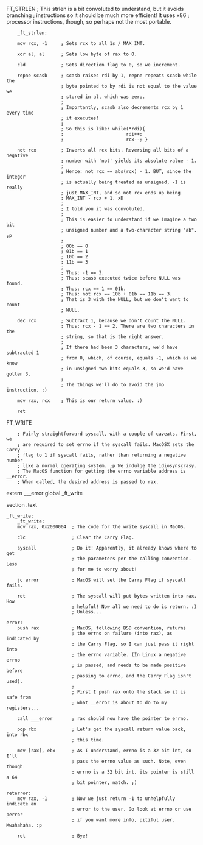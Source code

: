 FT_STRLEN
		; This strlen is a bit convoluted to understand, but it avoids branching
		; instructions so it should be much more efficient! It uses x86
		; processor instructions, though, so perhaps not the most portable.
		
		_ft_strlen:

		mov rcx, -1 	; Sets rcx to all 1s / MAX_INT.

		xor al, al 		; Sets low byte of rax to 0.

		cld 			; Sets direction flag to 0, so we increment.

		repne scasb 	; scasb raises rdi by 1, repne repeats scasb while the
						; byte pointed to by rdi is not equal to the value we
						; stored in al, which was zero.
						;
						; Importantly, scasb also decrements rcx by 1 every time
						; it executes!
						;
						; So this is like: while(*rdi){
						;						rdi++;
						; 						rcx--; }

		not rcx 		; Inverts all rcx bits. Reversing all bits of a negative
						; number with 'not' yields its absolute value - 1.
						;
						; Hence: not rcx == abs(rcx) - 1. BUT, since the integer
						; is actually being treated as unsigned, -1 is really
						; just MAX_INT, and so not rcx ends up being
						; MAX_INT - rcx + 1. xD
						;
						; I told you it was convoluted.
						;
						; This is easier to understand if we imagine a two bit
						; unsigned number and a two-character string "ab". ;p
						;
						; 00b == 0
						; 01b == 1
						; 10b == 2
						; 11b == 3
						;
						; Thus: -1 == 3.
						; Thus: scasb executed twice before NULL was found.
						; Thus: rcx == 1 == 01b.
						; Thus: not rcx == 10b + 01b == 11b == 3.
						; That is 3 with the NULL, but we don't want to count
						; NULL.

		dec rcx 		; Subtract 1, because we don't count the NULL.
						; Thus: rcx - 1 == 2. There are two characters in the
						; string, so that is the right answer.
						;
						; If there had been 3 characters, we'd have subtracted 1
						; from 0, which, of course, equals -1, which as we know
						; in unsigned two bits equals 3, so we'd have gotten 3.
						;
						; The things we'll do to avoid the jmp instruction. ;)

		mov rax, rcx 	; This is our return value. :)

		ret

FT_WRITE

		; Fairly straightforward syscall, with a couple of caveats. First, we
		; are required to set errno if the syscall fails. MacOSX sets the Carry
		; flag to 1 if syscall fails, rather than returning a negative number
		; like a normal operating system. ;p We indulge the idiosynscrasy.
		; The MacOS function for getting the errno variable address is __error.
		; When called, the desired address is passed to rax.
extern ___error
global _ft_write

section .text
	
	_ft_write:
		_ft_write:
		mov	rax, 0x2000004	; The code for the write syscall in MacOS.

		clc					; Clear the Carry Flag.

		syscall				; Do it! Apparently, it already knows where to get
							; the parameters per the calling convention. Less
							; for me to worry about!

		jc error			; MacOS will set the Carry Flag if syscall fails.

		ret					; The syscall will put bytes written into rax. How
							; helpful! Now all we need to do is return. :)
							; Unless...
	
	error:
		push rax			; MacOS, following BSD convention, returns
							; the errno on failure (into rax), as indicated by
							; the Carry Flag, so I can just pass it right into
							; the errno variable. (In Linux a negative errno
							; is passed, and needs to be made positive before
							; passing to errno, and the Carry Flag isn't used).
							;
							; First I push rax onto the stack so it is safe from
							; what __error is about to do to my registers...

		call ___error		; rax should now have the pointer to errno.

		pop rbx				; Let's get the syscall return value back, into rbx
							; this time.

		mov [rax], ebx		; As I understand, errno is a 32 bit int, so I'll
							; pass the errno value as such. Note, even though
							; errno is a 32 bit int, its pointer is still a 64
							; bit pointer, natch. ;)

	reterror:		
		mov rax, -1			; Now we just return -1 to unhelpfully indicate an
							; error to the user. Go look at errno or use perror
							; if you want more info, pitiful user. Mwahahaha. :p

		ret					; Bye!